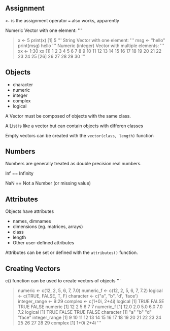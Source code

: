 ## Assignment ##
`<-` is the assignment operator
`=` also works, apparently

Numeric Vector with one element:
'''
> x <- 5
> print(x)
[1] 5
'''
String Vector with one element:
'''
> msg <- "hello"
> print(msg)
hello
'''
Numeric (integer) Vector with multiple elements:
'''
> xx <- 1:30
> xx
 [1]  1  2  3  4  5  6  7  8  9 10 11 12 13 14 15 16 17 18 19 20 21 22 23 24 25
[26] 26 27 28 29 30
'''

## Objects ##
* character
* numeric
* integer
* complex
* logical

A Vector must be composed of objects with the same class.

A List is like a vector but can contain objects with differen classes

Empty vectors can be created with the `vector(class, length)` function

## Numbers ##
Numbers are generally treated as double precision real numbers.

Inf == Infinity

NaN == Not a Number (or missing value)

## Attributes ##

Objects have attributes

* names, dimnames
* dimensions (eg. matrices, arrays)
* class
* length
* Other user-defined attributes

Attributes can be set or defined with the `attributes()` function.

## Creating Vectors ##
c() function can be used to create vectors of objects
'''
> numeric <- c(12, 2, 5, 6, 7, 7.0)
> numeric_f <- c(12, 2, 5, 6, 7, 7.2)
> logical <- c(TRUE, FALSE, T, F)
> character <- c("a", "b", 'd', 'face')
> integer_range <- 9:29
> complex <- c(1+0i, 2+4i)
> logical
[1]  TRUE FALSE  TRUE FALSE
> numeric
[1] 12  2  5  6  7  7
> numeric_f
[1] 12.0  2.0  5.0  6.0  7.0  7.2
> logical
[1]  TRUE FALSE  TRUE FALSE
> character
[1] "a"    "b"    "d"    "face"
> integer_range
 [1]  9 10 11 12 13 14 15 16 17 18 19 20 21 22 23 24 25 26 27 28 29
> complex
[1] 1+0i 2+4i
'''
